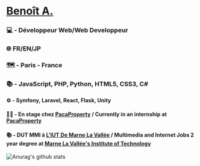# [Benoît A.](https://www.benoit-arnoult.xyz)
### 💻 - Développeur Web/Web Developpeur
### 🌐 FR/EN/JP
### 🗺 - Paris - France

### 📚 - JavaScript, PHP, Python, HTML5, CSS3, C#
#### ⚙ - Symfony, Laravel, React, Flask, Unity
#### 👨‍💻 - En stage chez [PacaProperty](https://www.pacaproperty.fr) / Currently in an internship at [PacaProperty](https://www.pacaproperty.fr)
#### 📚 - DUT MMI à [L'IUT De Marne La Vallée](http://iut.u-pem.fr/) / Multimedia and Internet Jobs 2 year degree at [Marne La Vallée's Institute of Technology](http://iut.u-pem.fr/)

![Anurag's github stats](https://github-readme-stats.vercel.app/api?username=PiiXelx64&theme=default&show_icons=true)
